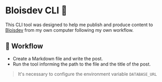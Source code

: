 # Bloisdev CLI 🧙

This CLI tool was designed to help me publish and produce content to [Bloisdev](https://bloisdev.com) from my own computer following my own workflow.

## 📃 Workflow

- Create a Markdown file and write the post.
- Run the tool informing the path to the file and the title of the post.

> It's necessary to configure the environment variable `DATABASE_URL`